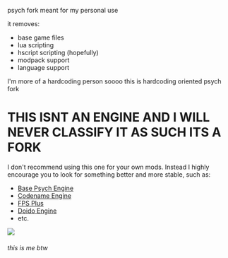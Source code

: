 psych fork meant for my personal use

it removes:
- base game files
- lua scripting
- hscript scripting (hopefully)
- modpack support
- language support

I'm more of a hardcoding person soooo this is hardcoding oriented psych fork
# THIS ISNT AN ENGINE AND I WILL NEVER CLASSIFY IT AS SUCH ITS A FORK

I don't recommend using this one for your own mods. Instead I highly encourage you to look for something better and more stable, such as: 
- [Base Psych Engine](https://github.com/ShadowMario/FNF-PsychEngine)
- [Codename Engine](https://github.com/CodenameCrew/CodenameEngine)
- [FPS Plus](https://github.com/ThatRozebudDude/FPS-Plus-Public/)
- [Doido Engine](https://github.com/DoidoTeam/FNF-Doido-Engine)
- etc.

![](https://cdn.discordapp.com/emojis/1242262631751094353.webp?size=96)
###### this is me btw